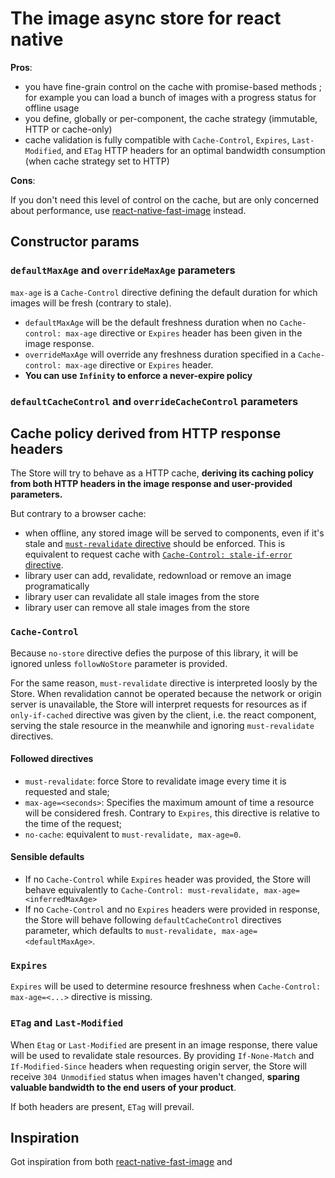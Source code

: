 # The image async store for react native

**Pros**:

- you have fine-grain control on the cache with promise-based methods ; for example you can load a bunch of images with a progress status for offline usage
- you define, globally or per-component, the cache strategy (immutable, HTTP or cache-only)
- cache validation is fully compatible with `Cache-Control`, `Expires`, `Last-Modified`, and `ETag` HTTP headers for an optimal bandwidth consumption (when cache strategy set to HTTP)

**Cons**:

If you don't need this level of control on the cache, but are only concerned about performance, use [react-native-fast-image](https://github.com/DylanVann/react-native-fast-image) instead.

## Constructor params

### `defaultMaxAge` and `overrideMaxAge` parameters

`max-age` is a `Cache-Control` directive defining the default duration for which images will be fresh (contrary to stale).

- `defaultMaxAge` will be the default freshness duration when no `Cache-control: max-age` directive or `Expires` header has been given in the image response.
- `overrideMaxAge` will override any freshness duration specified in a `Cache-control: max-age` directive or `Expires` header.
- **You can use `Infinity` to enforce a never-expire policy**

### `defaultCacheControl` and `overrideCacheControl` parameters

## Cache policy derived from HTTP response headers

The Store will try to behave as a HTTP cache, **deriving its caching policy  from both HTTP headers in the image response and user-provided parameters.**

But contrary to a browser cache:

- when offline, any stored image will be served to components, even if it's stale and [`must-revalidate` directive](https://developer.mozilla.org/en-US/docs/Web/HTTP/Headers/Cache-Control#Revalidation_and_reloading) should be enforced. This is equivalent to request cache with [`Cache-Control: stale-if-error` directive](https://developer.mozilla.org/en-US/docs/Web/HTTP/Headers/Cache-Control#Expiration).
- library user can add, revalidate, redownload or remove an image programatically
- library user can revalidate all stale images from the store
- library user can remove all stale images from the store

### `Cache-Control`

Because `no-store` directive defies the purpose of this library, it will be ignored unless `followNoStore` parameter is provided.

For the same reason, `must-revalidate` directive is interpreted loosly by the Store. When revalidation cannot be operated because the network or origin server is unavailable, the Store will interpret requests for resources as if `only-if-cached` directive was given by the client, i.e. the react component, serving the stale resource in the meanwhile and ignoring `must-revalidate` directives.

#### Followed directives

- `must-revalidate`: force Store to revalidate image every time it is requested and stale;
- `max-age=<seconds>`: Specifies the maximum amount of time a resource will be considered fresh. Contrary to `Expires`, this directive is relative to the time of the request;
- `no-cache`: equivalent to `must-revalidate, max-age=0`.

#### Sensible defaults

- If no `Cache-Control` while `Expires` header was provided, the Store will behave equivalently to `Cache-Control: must-revalidate, max-age=<inferredMaxAge>`
- If no `Cache-Control` and no `Expires` headers were provided in response, the Store will behave following `defaultCacheControl` directives parameter, which defaults to `must-revalidate, max-age=<defaultMaxAge>`.

### `Expires`

`Expires` will be used to determine resource freshness when `Cache-Control: max-age=<...>` directive is missing.

### `ETag` and `Last-Modified`

When `Etag` or `Last-Modified` are present in an image response, there value will be used to revalidate stale resources. By providing `If-None-Match` and `If-Modified-Since` headers when requesting origin server, the Store will receive `304 Unmodified` status when images haven't changed, **sparing valuable bandwidth to the end users of your product**.

If both headers are present, `ETag` will prevail.

## Inspiration

Got inspiration from both [react-native-fast-image](https://github.com/DylanVann/react-native-fast-image) and []()